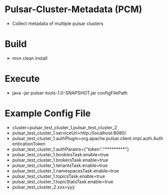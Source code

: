 # Pulsar-Cluster-Metadata (PCM)
- Collect metadata of multiple pulsar clusters

# Build
- mvn clean install

# Execute
- java -jar pulsar-tools-1.0-SNAPSHOT.jar configFilePath

# Example Config File
- cluster=pulsar_test_cluster_1,pulsar_test_cluster_2
- pulsar_test_cluster_1.serviceUrl=http://localhost:8080/
- pulsar_test_cluster_1.authPlugin=org.apache.pulsar.client.impl.auth.AuthenticationToken
- pulsar_test_cluster_1.authParams={"token":"*********"}
- pulsar_test_cluster_1.bookiesTask.enable=true
- pulsar_test_cluster_1.brokersTask.enable=true
- pulsar_test_cluster_1.tenantsTask.enable=true
- pulsar_test_cluster_1.namespacesTask.enable=true
- pulsar_test_cluster_1.topicsTask.enable=true
- pulsar_test_cluster_1.topicStatsTask.enable=true
- pulsar_test_cluster_2.xxx=yyy
